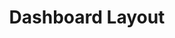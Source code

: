 ---
layout: article
title: "Dashboard Layout"
description: "Guidance for dashboard layout at the NHSBSA"
status: DRAFT
tags: [data-viz, db-layout]
order:
    data-viz: 2
    db-layout: 1
related:
    tag: db-layout
---